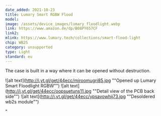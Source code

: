 ```yaml
---
date_added: 2021-10-23
title: Lumary Smart RGBW Flood 
model: 
image: /assets/device_images/lumary_floodlight.webp
link: https://www.amazon.de/dp/B08PY657CF
link2: 
mlink: https://www.lumary.tech/collections/smart-flood-light
chip: WB2S
category: unsupported
type: Light
standard: eu
---
```


The case is built in a way where it can be opened without destruction.

![alt text](http://i.yt.gl/get/44ecc/miroomugri85.jpg ""Opened up Lumary Smart Floodlight RGBW"")
![alt text](http://i.yt.gl/get/44ecc/oopsuetuns11.jpg ""Detail view of the PCB back side"")
![alt text](http://i.yt.gl/get/44ecc/ypsavowhij73.jpg ""Desoldered wb2s module"")

"